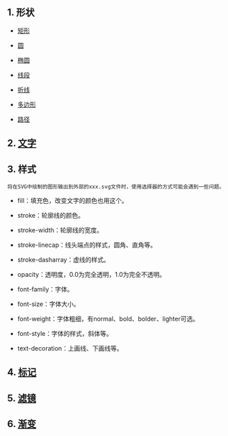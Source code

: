 ## 1. 形状

- [矩形](../../public/svgs/shape/rect.svg)

- [圆](../../public/svgs/shape/circle.svg)

- [椭圆](../../public/svgs/shape/ellipse.svg)

- [线段](../../public/svgs/shape/line.svg)

- [折线](../../public/svgs/shape/polyline.svg)

- [多边形](../../public/svgs/shape/polygon.svg)

- [路径](../../public/svgs/shape/path.svg)


## 2. [文字](../../public/svgs/text/sample.svg)


## 3. 样式

    将在SVG中绘制的图形输出到外部的xxx.svg文件时，使用选择器的方式可能会遇到一些问题。

- fill：填充色，改变文字<text>的颜色也用这个。

- stroke：轮廓线的颜色。 

- stroke-width：轮廓线的宽度。 

- stroke-linecap：线头端点的样式，圆角、直角等。 

- stroke-dasharray：虚线的样式。 

- opacity：透明度，0.0为完全透明，1.0为完全不透明。 

- font-family：字体。 

- font-size：字体大小。 

- font-weight：字体粗细，有normal、bold、bolder、lighter可选。 

- font-style：字体的样式，斜体等。 

- text-decoration：上画线、下画线等。


## 4. [标记](../../public/svgs/marker/arrow.svg)


## 5. [滤镜](../../public/svgs/filter/sample.svg)


## 6. [渐变](../../public/svgs/gradient/sample.svg)